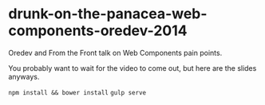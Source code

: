 drunk-on-the-panacea-web-components-oredev-2014
===============================================

Oredev and From the Front talk on Web Components pain points.

You probably want to wait for the video to come out, but here are the slides anyways.

`npm install && bower install`
`gulp serve`
